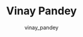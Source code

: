 ---
layout: post
title: "Vinay Pandey"
excerpt: "Vinay is an actor from central India."
tags: [actor, film, shortfilm, jhtoph]
comments: true
image:
  feature: sample-image-5.jpg
  credit: Dhiraj Shende
  creditlink: /dhiraj-shende
author: vinay_pandey
---